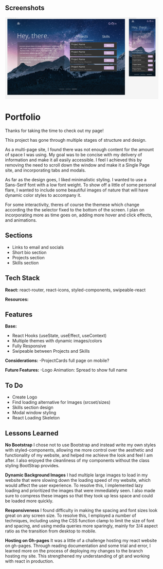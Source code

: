 ## Screenshots

![Site Screenshot](https://raw.githubusercontent.com/da3491/react-portfolio/main/src/images/PortfolioDesign.jpg)

# Portfolio

Thanks for taking the time to check out my page!

This project has gone through multiple stages of structure and design.

As a multi-page site, I found there was not enough content for the amount of space I was using. My goal was to be concise with my delivery of information and make it all easily accessible. I feel I achieved this by removing the need to scroll down the window and make it a Single Page site, and incorporating tabs and modals.

As far as the design goes, I liked minimalistic styling. I wanted to use a Sans-Serif font with a low font weight. To show off a little of some personal flare, I wanted to include some beautiful images of nature that will have dynamic color styles to accompany it.

For some interactivity, theres of course the themese which change according the the selector fixed to the bottom of the screen. I plan on incorporating more as time goes on, adding more hover and click effects, and animations.

## Sections

- Links to email and socials
- Short bio section
- Projects section
- Skills section

## Tech Stack

**React:**
react-router, react-icons, styled-components, swipeable-react

**Resources:**

## Features

**Base:**

- React Hooks (useState, useEffect, useContext)
- Multiple themes with dynamic images/colors
- Fully Responsive
- Swipeable between Projects and Skills

**Considerations:**
-ProjectCards full page on mobile?

**Future Features:**
-Logo Animation: Spread to show full name

## To Do

- Create Logo
- Find loading alternative for Images (srcset/sizes)
- Skills section design
- Modal window styling
- React Loading Skeleton

## Lessons Learned

**No Bootstrap**
I chose not to use Bootstrap and instead write my own styles with styled-components, allowing me more control over the aesthetic and functionality of my website, and helped me achieve the look and feel I am after. I also enjoyed the cleanliness of my components without the class styling BootStrap provides.

**Dynamic Background Images**
I had multiple large images to load in my website that were slowing down the loading speed of my website, which would affect the user experience. To resolve this, I implemented lazy loading and prioritized the images that were immediately seen. I also made sure to compress these images so that they took up less space and could be loaded more quickly.

**Responsiveness**
I found difficulty in making the spacing and font sizes look great on any screen size. To resolve this, I employed a number of techniques, including using the CSS function clamp to limit the size of font and spacing, and using media queries more sparingly, mainly for 3/4 aspect ratio as the transition from desktop to mobile.

**Hosting on Gh-pages**
It was a little of a challenge hosting my react website on gh-pages. Through reading documentation and some trial and error, I learned more on the process of deploying my changes to the branch hosting my site. This strengthened my understanding of git and working with react in production.
